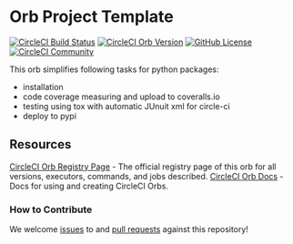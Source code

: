 # Orb Project Template

[![CircleCI Build Status](https://circleci.com/gh/Nic30/circleci-python-install-test-coverage-pypi.svg?style=shield "CircleCI Build Status")](https://circleci.com/gh/Nic30/circleci-python-install-test-coverage-pypi) [![CircleCI Orb Version](https://img.shields.io/badge/endpoint.svg?url=https://badges.circleci.io/orb/nic30/python-pypi-coveralls)](https://circleci.com/orbs/registry/orb/nic30/python-pypi-coveralls) [![GitHub License](https://img.shields.io/badge/license-MIT-lightgrey.svg)](https://raw.githubusercontent.com/Nic30/circleci-python-install-test-coverage-pypi/master/LICENSE) [![CircleCI Community](https://img.shields.io/badge/community-CircleCI%20Discuss-343434.svg)](https://discuss.circleci.com/c/ecosystem/orbs)

This orb simplifies following tasks for python packages:
* installation
* code coverage measuring and upload to coveralls.io
* testing using tox with automatic JUnuit xml for circle-ci
* deploy to pypi

## Resources

[CircleCI Orb Registry Page](https://circleci.com/orbs/registry/orb/nic30/circleci-python-install-test-coverage-pypi) - The official registry page of this orb for all versions, executors, commands, and jobs described.
[CircleCI Orb Docs](https://circleci.com/docs/2.0/orb-intro/#section=configuration) - Docs for using and creating CircleCI Orbs.

### How to Contribute

We welcome [issues](https://github.com/Nic30/circleci-python-install-test-coverage-pypi/issues) to and [pull requests](https://github.com/Nic30/circleci-python-install-test-coverage-pypi/pulls) against this repository!
